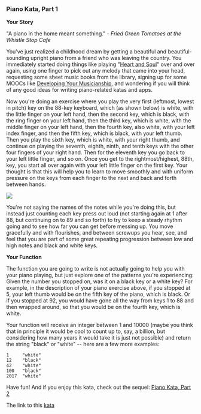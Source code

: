 ### Piano Kata, Part 1

**Your Story**  

"A piano in the home meant something." - *Fried Green Tomatoes at the Whistle Stop Cafe*

You've just realized a childhood dream by getting a beautiful and beautiful-sounding upright piano from a friend who was leaving the country. You immediately started doing things like playing "[Heart and Soul](https://en.wikipedia.org/wiki/Heart_and_Soul_(1938_song)#Musical_format)" over and over again, using one finger to pick out any melody that came into your head, requesting some sheet music books from the library, signing up for some MOOCs like [Developing Your Musicianship](https://www.coursera.org/learn/develop-your-musicianship), and wondering if you will think of any good ideas for writing piano-related katas and apps.

Now you're doing an exercise where you play the very first (leftmost, lowest in pitch) key on the 88-key keyboard, which (as shown below) is white, with the little finger on your left hand, then the second key, which is black, with the ring finger on your left hand, then the third key, which is white, with the middle finger on your left hand, then the fourth key, also white, with your left index finger, and then the fifth key, which is black, with your left thumb. Then you play the sixth key, which is white, with your right thumb, and continue on playing the seventh, eighth, ninth, and tenth keys with the other four fingers of your right hand. Then for the eleventh key you go back to your left little finger, and so on. Once you get to the rightmost/highest, 88th, key, you start all over again with your left little finger on the first key. Your thought is that this will help you to learn to move smoothly and with uniform pressure on the keys from each finger to the next and back and forth between hands.

![](http://tachyonlabs.com/miscimages/piano-keyboard-clipart.jpg)

You're not saying the names of the notes while you're doing this, but instead just counting each key press out loud (not starting again at 1 after 88, but continuing on to 89 and so forth) to try to keep a steady rhythm going and to see how far you can get before messing up. You move gracefully and with flourishes, and between screwups you hear, see, and feel that you are part of some great repeating progression between low and high notes and black and white keys.

**Your Function**  

The function you are going to write is not actually going to help you with your piano playing, but just explore one of the patterns you're experiencing: Given the number you stopped on, was it on a black key or a white key? For example, in the description of your piano exercise above, if you stopped at 5, your left thumb would be on the fifth key of the piano, which is black. Or if you stopped at 92, you would have gone all the way from keys 1 to 88 and then wrapped around, so that you would be on the fourth key, which is white.

Your function will receive an integer between 1 and 10000 (maybe you think that in principle it would be cool to count up to, say, a billion, but considering how many years it would take it is just not possible) and return the string "black" or "white" -- here are a few more examples:
```
1     "white"
12    "black"
42    "white"
100   "black"
2017  "white"
```

Have fun! And if you enjoy this kata, check out the sequel: [Piano Kata, Part 2](https://www.codewars.com/kata/piano-kata-part-2)

The link to this [kata](https://www.codewars.com/kata/piano-kata-part-1/javascript)
